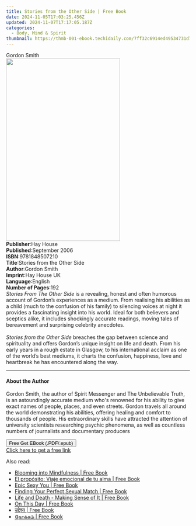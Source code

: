 ```yaml
---
title: Stories from the Other Side | Free Book
date: 2024-11-05T17:03:25.456Z
updated: 2024-11-07T17:17:05.187Z
categories:
  - Body, Mind & Spirit
thumbnail: https://thmb-001-ebook.techidaily.com/7ff32c6914ed49534731d71a44611615474af793bfb24f78449e6425107cce13.jpg
---
```

<main id="book-container">
  <div class="flex flex-col">
    <div class="book-brief flex-1 py-6 px-4 sm:p-6 md:py-10 md:px-8">
      <!-- brief-->
      <div class="book-brief-main">Gordon Smith</div>
    </div>
    <div
      class="book-meta-info flex-1 grid gap-4 col-start-1 col-end-3 row-start-1 sm:mb-6 sm:grid-cols-4 lg:gap-6 lg:col-start-2 lg:row-end-6 lg:row-span-6 lg:mb-0"
    >
      <div
        class="book-meta-info-left place-content-center mt-4 p-4 text-sm leading-6 col-start-2 col-span-2 dark:text-slate-400"
      >
        <img
          class="w-full h-500 object-cover rounded-lg sm:h-255 sm:col-span-2 lg:col-span-full"
          src="https://img-001-ebook.techidaily.com/55ca2579b436c1a469af313b8982e7f447794046a75dd9c16e992d6b2a4d4fdc.jpg"
          alt=""
          width="312"
          height="500"
        />
      </div>
      <div
        class="book-meta-info-right mt-2 col-start-1 row-start-2 col-span-3 self-center"
      >
        <!-- meta data  -->
        <div class="flex flex-col px-4 md:px-8">
          <div class="flex-1">
            <strong>Publisher</strong>:<span class="px-2">Hay House</span>
          </div>
          <div class="flex-1">
            <strong>Published</strong>:<span class="px-2">September 2006</span>
          </div>
          <div class="flex-1">
            <strong>ISBN</strong>:<span class="px-2">9781848507210</span>
          </div>
          <div class="flex-1">
            <strong>Title</strong>:<span class="px-2"
              >Stories from the Other Side</span
            >
          </div>
          <div class="flex-1">
            <strong>Author</strong>:<span class="px-2">Gordon Smith</span>
          </div>
          <div class="flex-1">
            <strong>Imprint</strong>:<span class="px-2">Hay House UK</span>
          </div>
          <div class="flex-1">
            <strong>Language</strong>:<span class="px-2">English</span>
          </div>
          <div class="flex-1">
            <strong>Number of Pages</strong>:<span class="px-2">192</span>
          </div>
        </div>
      </div>
    </div>
    <div class="book-description flex-1 py-6 px-4 sm:p-6 md:py-10 md:px-8">
      <div class="book-description-main">
        <div accordion-content="" id="description">
          <i>Stories From The Other Side</i> is a revealing, honest and often
          humorous account of Gordon’s experiences as a medium. From realising
          his abilities as a child (much to the confusion of his family) to
          silencing voices at night it provides a fascinating insight into his
          world. Ideal for both believers and sceptics alike, it includes
          shockingly accurate readings, moving tales of bereavement and
          surprising celebrity anecdotes. <br /><br /><i
            >Stories from the Other Side</i
          >
          breaches the gap between science and spirituality and offers Gordon’s
          unique insight on life and death. From his early years in a rough
          estate in Glasgow, to his international acclaim as one of the world’s
          best mediums, it charts the confusion, happiness, love and heartbreak
          he has encountered along the way.
        </div>
      </div>
    </div>
    <div class="book-excerpts flex-1 py-6 px-4 sm:p-6 md:py-10 md:px-8">
      <!-- excerpts-->
      <div class="book-excerpts-main">
        <hr />
        <h4 class="placeholder placeholder-heading">
          <span>About the Author</span>
        </h4>
        <p>
          Gordon Smith, the author of Spirit Messenger and The Unbelievable
          Truth, is an astoundingly accurate medium who's renowned for his
          ability to give exact names of people, places, and even streets.
          Gordon travels all around the world demonstrating his abilities,
          offering healing and comfort to thousands of people. His extraordinary
          skills have attracted the attention of university scientists
          researching psychic phenomena, as well as countless numbers of
          journalists and documentary producers
        </p>
      </div>
    </div>
    <div
      class="book-about-author flex-1 py-6 px-4 sm:p-6 md:py-10 md:px-8"
    ></div>
    <div class="book-free-get flex-1 py-6 px-4 sm:p-6 md:py-10 md:px-8">
      <button
        id="btn-free-get"
        class="bg-blue-500 hover:bg-blue-700 text-white font-bold py-2 px-4 rounded"
      >
        Free Get EBook (.PDF/.epub)
      </button>
      <div id="countdown-display" class="px-2 text-lg mt-2"></div>
      <a
        id="free-link"
        class="hidden bg-blue-500 hover:bg-blue-700 text-white font-bold py-2 px-4 rounded"
        href="https://www.ebooks.com/en-us/book/96317847/stories-from-the-other-side/gordon-smith/"
        target="_blank"
        >Click here to get a free link</a
      >
    </div>
    <script>
      let countdownTime = 0;
      let countdownInterval = null;
      document
        .getElementById('btn-free-get')
        .addEventListener('click', startCountdown);
      function startCountdown() {
        countdownTime = new Date().getTime() + 60000 * 3;
        countdownInterval = setInterval(updateCountdown, 1000);
        document.getElementById('btn-free-get').disabled = true;
        document
          .getElementById('btn-free-get')
          .classList.add('bg-gray-500', 'cursor-not-allowed');
      }
      function updateCountdown() {
        let currentTime = new Date().getTime();
        let timeLeft = countdownTime - currentTime;
        let secondsLeft = Math.floor(timeLeft / 1000);
        document.getElementById('countdown-display').innerHTML =
          `Remaining time: ${secondsLeft} seconds.`;
        if (secondsLeft <= 0) {
          clearInterval(countdownInterval);
          document.getElementById('btn-free-get').classList.add('hidden');
          document.getElementById('free-link').classList.remove('hidden');
          document.getElementById('countdown-display').innerHTML = '';
        }
      }
    </script>
  </div>
</main>

<ins class="adsbygoogle"
      style="display:block"
      data-ad-client="ca-pub-7571918770474297"
      data-ad-slot="8358498916"
      data-ad-format="auto"
      data-full-width-responsive="true"></ins>
    

<span class="atpl-alsoreadstyle">Also read:</span>
<div><ul>
<li><a href="https://novels-ebooks.techidaily.com/209842495-9780996935210-blooming-into-mindfulness/"><u>Blooming into Mindfulness | Free Book</u></a></li>
<li><a href="https://novels-ebooks.techidaily.com/209842378-9780994072535-el-proposito-viaje-emocional-de-tu-alma/"><u>El propósito: Viaje emocional de tu alma | Free Book</u></a></li>
<li><a href="https://novels-ebooks.techidaily.com/209842593-9780997222470-epic-sexy-you/"><u>Epic Sexy You | Free Book</u></a></li>
<li><a href="https://novels-ebooks.techidaily.com/209842782-9780978505646-finding-your-perfect-sexual-match/"><u>Finding Your Perfect Sexual Match | Free Book</u></a></li>
<li><a href="https://novels-ebooks.techidaily.com/209842809-9780993462603-life-and-death-making-sense-of-it/"><u>Life and Death - Making Sense of It | Free Book</u></a></li>
<li><a href="https://novels-ebooks.techidaily.com/209842767-9780996870917-on-this-day/"><u>On This Day | Free Book</u></a></li>
<li><a href="https://novels-ebooks.techidaily.com/209842426-9780993790478-uthathashaya/"><u>उद्देश्य | Free Book</u></a></li>
<li><a href="https://novels-ebooks.techidaily.com/209842427-9780994072504-4k6o4kl4k6v4kn4k6v4k6u4kn/"><u>நோக்கம் | Free Book</u></a></li>
</ul></div>

